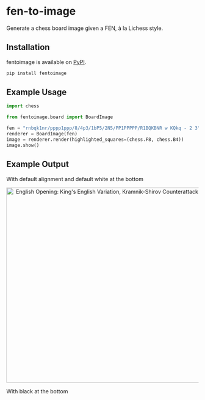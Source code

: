 # fen-to-image

Generate a chess board image given a FEN, à la Lichess style. 

## Installation

fentoimage is available on [PyPI](https://pypi.org/project/fentoimage/).

```sh
pip install fentoimage
```

## Example Usage

```python
import chess

from fentoimage.board import BoardImage

fen = "rnbqk1nr/pppp1ppp/8/4p3/1bP5/2N5/PP1PPPPP/R1BQKBNR w KQkq - 2 3"
renderer = BoardImage(fen)
image = renderer.render(highlighted_squares=(chess.F8, chess.B4))
image.show()
```

## Example Output

With default alignment and default white at the bottom

<p align="center">
  <img src="https://user-images.githubusercontent.com/36672196/187807385-6087105e-bf99-4167-8a75-7fb76b66a49f.PNG" width="512" alt="English Opening: King's English Variation, Kramnik-Shirov Counterattack">
</p>


With black at the bottom

